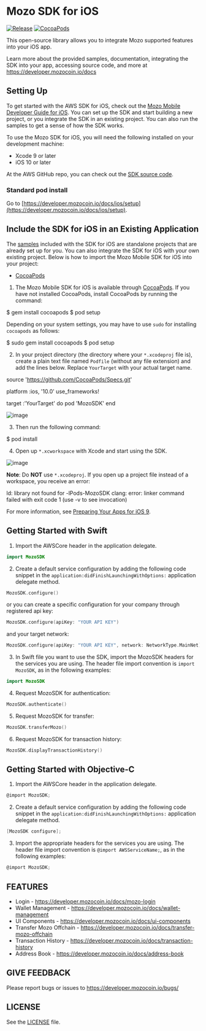 # Mozo SDK for iOS
[![Release](https://img.shields.io/github/release/aws/aws-sdk-ios.svg)]()
[![CocoaPods](https://img.shields.io/cocoapods/v/AWSiOSSDKv2.svg)]()

This open-source library allows you to integrate Mozo supported features into your iOS app.

Learn more about the provided samples, documentation, integrating the SDK into your app, accessing source code, and more at https://developer.mozocoin.io/docs

## Setting Up

To get started with the AWS SDK for iOS, check out the [Mozo Mobile Developer Guide for iOS](https://developer.mozocoin.io/docs/mozo-mobile/latest/developerguide/getting-started.html). You can set up the SDK and start building a new project, or you integrate the SDK in an existing project. You can also run the samples to get a sense of how the SDK works.

To use the Mozo SDK for iOS, you will need the following installed on your development machine:

* Xcode 9 or later
* iOS 10 or later

At the AWS GitHub repo, you can check out the [SDK source code](https://github.com/biglabs/mozo-sdk-ios).

### Standard pod install

Go to
[https://developer.mozocoin.io/docs/ios/setup](https://developer.mozocoin.io/docs/ios/setup).

## Include the SDK for iOS in an Existing Application

The [samples](https://github.com/biglabs/mozo-sdk-ios-samples) included with the SDK for iOS are standalone projects that are already set up for you. You can also integrate the SDK for iOS with your own existing project. Below is how to import the Mozo Mobile SDK for iOS into your project:

* [CocoaPods](https://cocoapods.org/)

1. The Mozo Mobile SDK for iOS is available through [CocoaPods](http://cocoapods.org). If you have not installed CocoaPods, install CocoaPods by running the command:

$ gem install cocoapods
$ pod setup

Depending on your system settings, you may have to use `sudo` for installing `cocoapods` as follows:

$ sudo gem install cocoapods
$ pod setup

2. In your project directory (the directory where your `*.xcodeproj` file is), create a plain text file named `Podfile` (without any file extension) and add the lines below. Replace `YourTarget` with your actual target name.

source 'https://github.com/CocoaPods/Specs.git'

platform :ios, '10.0'
use_frameworks!

target :'YourTarget' do
pod 'MozoSDK'
end

![image](readme-images/cocoapods-setup-01.png?raw=true)

3. Then run the following command:

$ pod install

4. Open up `*.xcworkspace` with Xcode and start using the SDK.

![image](readme-images/cocoapods-setup-02.png?raw=true)

**Note**: Do **NOT** use `*.xcodeproj`. If you open up a project file instead of a workspace, you receive an error:

ld: library not found for -lPods-MozoSDK
clang: error: linker command failed with exit code 1 (use -v to see invocation)

For more information, see [Preparing Your Apps for iOS 9](http://docs.aws.amazon.com/mobile/sdkforios/developerguide/ats.html).

## Getting Started with Swift

1. Import the AWSCore header in the application delegate.

```swift
import MozoSDK
```

2. Create a default service configuration by adding the following code snippet in the `application:didFinishLaunchingWithOptions:` application delegate method.

```swift
MozoSDK.configure()
```
or you can create a specific configuration for your company through registered api key:

```swift
MozoSDK.configure(apiKey: "YOUR API KEY")
```
and your target network:

```swift
MozoSDK.configure(apiKey: "YOUR API KEY", network: NetworkType.MainNet)
```

3. In Swift file you want to use the SDK, import the MozoSDK headers for the services you are using. The header file import convention is `import MozoSDK`, as in the following examples:

```swift
import MozoSDK
```
4. Request MozoSDK for authentication:

```swift
MozoSDK.authenticate()
```

5. Request MozoSDK for transfer:

```swift
MozoSDK.transferMozo()
```

6. Request MozoSDK for transaction history:

```swift
MozoSDK.displayTransactionHistory()
```

## Getting Started with Objective-C

1. Import the AWSCore header in the application delegate.

```objective-c
@import MozoSDK;
```

2. Create a default service configuration by adding the following code snippet in the `application:didFinishLaunchingWithOptions:` application delegate method.

```objective-c
[MozoSDK configure];
```

3. Import the appropriate headers for the services you are using. The header file import convention is `@import AWSServiceName;`, as in the following examples:

```objective-c
@import MozoSDK;
```

## FEATURES

- Login - <https://developer.mozocoin.io/docs/mozo-login>
- Wallet Management - <https://developer.mozocoin.io/docs/wallet-management>
- UI Components - <https://developer.mozocoin.io/docs/ui-components>
- Transfer Mozo Offchain - <https://developer.mozocoin.io/docs/transfer-mozo-offchain>
- Transaction History - <https://developer.mozocoin.io/docs/transaction-history>
- Address Book - <https://developer.mozocoin.io/docs/address-book>

## GIVE FEEDBACK

Please report bugs or issues to <https://developer.mozocoin.io/bugs/>

## LICENSE

See the [LICENSE](LICENSE) file.

